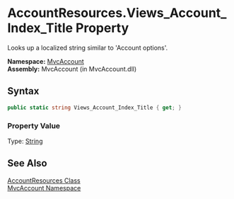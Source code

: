AccountResources.Views_Account_Index_Title Property
===================================================
Looks up a localized string similar to 'Account options'.

**Namespace:** [MvcAccount][1]  
**Assembly:** MvcAccount (in MvcAccount.dll)

Syntax
------

```csharp
public static string Views_Account_Index_Title { get; }
```

### Property Value
Type: [String][2]

See Also
--------
[AccountResources Class][3]  
[MvcAccount Namespace][1]  

[1]: ../README.md
[2]: http://msdn.microsoft.com/en-us/library/s1wwdcbf
[3]: README.md